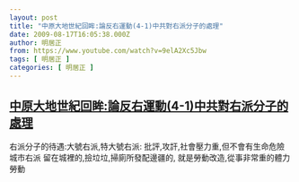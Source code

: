 ```yaml
---
layout: post
title: "中原大地世紀回眸:論反右運動(4-1)中共對右派分子的處理"
date: 2009-08-17T16:05:38.000Z
author: 明居正
from: https://www.youtube.com/watch?v=9elA2Xc5Jbw
tags: [ 明居正 ]
categories: [ 明居正 ]
---
```

<!--1250525138000-->
[中原大地世紀回眸:論反右運動(4-1)中共對右派分子的處理](https://www.youtube.com/watch?v=9elA2Xc5Jbw)
------

<div>
右派分子的待遇:大號右派,特大號右派:  批評,攻訐,社會壓力重,但不會有生命危險城市右派 留在城裡的,撿垃垃,掃廁所發配邊疆的, 就是勞動改造,從事非常重的體力勞動
</div>
